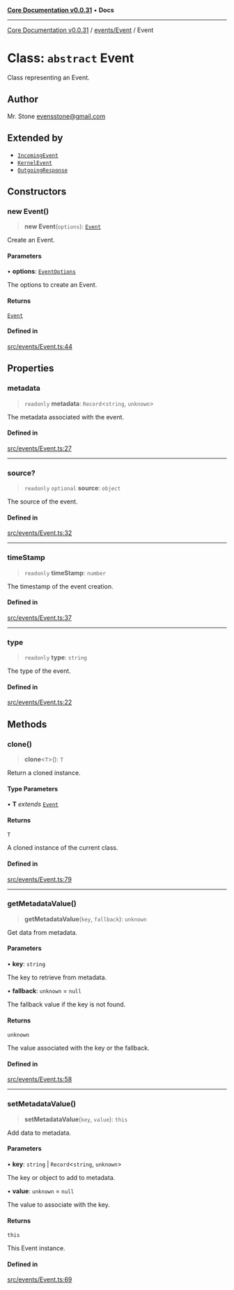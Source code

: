 [**Core Documentation v0.0.31**](../../../README.md) • **Docs**

***

[Core Documentation v0.0.31](../../../modules.md) / [events/Event](../README.md) / Event

# Class: `abstract` Event

Class representing an Event.

## Author

Mr. Stone <evensstone@gmail.com>

## Extended by

- [`IncomingEvent`](../../IncomingEvent/classes/IncomingEvent.md)
- [`KernelEvent`](../../KernelEvent/classes/KernelEvent.md)
- [`OutgoingResponse`](../../OutgoingResponse/classes/OutgoingResponse.md)

## Constructors

### new Event()

> **new Event**(`options`): [`Event`](Event.md)

Create an Event.

#### Parameters

• **options**: [`EventOptions`](../interfaces/EventOptions.md)

The options to create an Event.

#### Returns

[`Event`](Event.md)

#### Defined in

[src/events/Event.ts:44](https://github.com/stonemjs/core/blob/c4dbb69a8c86aa6134b62f7d9cac7dabb444c749/src/events/Event.ts#L44)

## Properties

### metadata

> `readonly` **metadata**: `Record`\<`string`, `unknown`\>

The metadata associated with the event.

#### Defined in

[src/events/Event.ts:27](https://github.com/stonemjs/core/blob/c4dbb69a8c86aa6134b62f7d9cac7dabb444c749/src/events/Event.ts#L27)

***

### source?

> `readonly` `optional` **source**: `object`

The source of the event.

#### Defined in

[src/events/Event.ts:32](https://github.com/stonemjs/core/blob/c4dbb69a8c86aa6134b62f7d9cac7dabb444c749/src/events/Event.ts#L32)

***

### timeStamp

> `readonly` **timeStamp**: `number`

The timestamp of the event creation.

#### Defined in

[src/events/Event.ts:37](https://github.com/stonemjs/core/blob/c4dbb69a8c86aa6134b62f7d9cac7dabb444c749/src/events/Event.ts#L37)

***

### type

> `readonly` **type**: `string`

The type of the event.

#### Defined in

[src/events/Event.ts:22](https://github.com/stonemjs/core/blob/c4dbb69a8c86aa6134b62f7d9cac7dabb444c749/src/events/Event.ts#L22)

## Methods

### clone()

> **clone**\<`T`\>(): `T`

Return a cloned instance.

#### Type Parameters

• **T** *extends* [`Event`](Event.md)

#### Returns

`T`

A cloned instance of the current class.

#### Defined in

[src/events/Event.ts:79](https://github.com/stonemjs/core/blob/c4dbb69a8c86aa6134b62f7d9cac7dabb444c749/src/events/Event.ts#L79)

***

### getMetadataValue()

> **getMetadataValue**(`key`, `fallback`): `unknown`

Get data from metadata.

#### Parameters

• **key**: `string`

The key to retrieve from metadata.

• **fallback**: `unknown` = `null`

The fallback value if the key is not found.

#### Returns

`unknown`

The value associated with the key or the fallback.

#### Defined in

[src/events/Event.ts:58](https://github.com/stonemjs/core/blob/c4dbb69a8c86aa6134b62f7d9cac7dabb444c749/src/events/Event.ts#L58)

***

### setMetadataValue()

> **setMetadataValue**(`key`, `value`): `this`

Add data to metadata.

#### Parameters

• **key**: `string` \| `Record`\<`string`, `unknown`\>

The key or object to add to metadata.

• **value**: `unknown` = `null`

The value to associate with the key.

#### Returns

`this`

This Event instance.

#### Defined in

[src/events/Event.ts:69](https://github.com/stonemjs/core/blob/c4dbb69a8c86aa6134b62f7d9cac7dabb444c749/src/events/Event.ts#L69)

